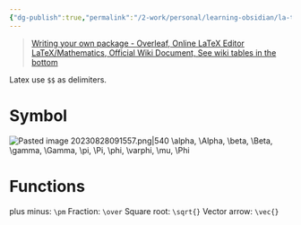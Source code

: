 ```yaml
---
{"dg-publish":true,"permalink":"/2-work/personal/learning-obsidian/la-tex/"}
---
```




>[Writing your own package - Overleaf, Online LaTeX Editor](https://www.overleaf.com/learn/latex/Writing_your_own_package)
>[LaTeX/Mathematics, Official Wiki Document, See wiki tables in the bottom](https://en.wikibooks.org/wiki/LaTeX/Mathematics)

Latex use `$$` as delimiters.

# Symbol
![Pasted image 20230828091557.png|540](/img/user/5%20-%20Utility/Attachments/Pasted%20image%2020230828091557.png)
\alpha, \Alpha, \beta, \Beta, \gamma, \Gamma, \pi, \Pi, \phi, \varphi, \mu, \Phi 

# Functions
plus minus: `\pm`
Fraction: `\over`
Square root: `\sqrt{}`
Vector arrow: `\vec{}`
